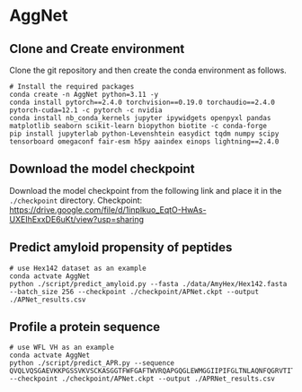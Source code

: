 # AggNet

## Clone and Create environment

Clone the git repository and then create the conda environment as follows.

```
# Install the required packages
conda create -n AggNet python=3.11 -y
conda install pytorch==2.4.0 torchvision==0.19.0 torchaudio==2.4.0 pytorch-cuda=12.1 -c pytorch -c nvidia
conda install nb_conda_kernels jupyter ipywidgets openpyxl pandas matplotlib seaborn scikit-learn biopython biotite -c conda-forge
pip install jupyterlab python-Levenshtein easydict tqdm numpy scipy tensorboard omegaconf fair-esm h5py aaindex einops lightning==2.4.0
```

## Download the model checkpoint

Download the model checkpoint from the following link and place it in the `./checkpoint` directory.
Checkpoint: https://drive.google.com/file/d/1inplkuo_EqtO-HwAs-UXEIhExxDE6uKt/view?usp=sharing

## Predict amyloid propensity of peptides
```
# use Hex142 dataset as an example
conda actvate AggNet
python ./script/predict_amyloid.py --fasta ./data/AmyHex/Hex142.fasta --batch_size 256 --checkpoint ./checkpoint/APNet.ckpt --output ./APNet_results.csv
```

## Profile a protein sequence
```
# use WFL VH as an example
conda actvate AggNet
python ./script/predict_APR.py --sequence QVQLVQSGAEVKKPGSSVKVSCKASGGTFWFGAFTWVRQAPGQGLEWMGGIIPIFGLTNLAQNFQGRVTITADESTSTVYMELSSLRSEDTAVYYCARSSRIYDLNPSLTAYYDMDVWGQGTMVTVSS --checkpoint ./checkpoint/APNet.ckpt --output ./APRNet_results.csv
```